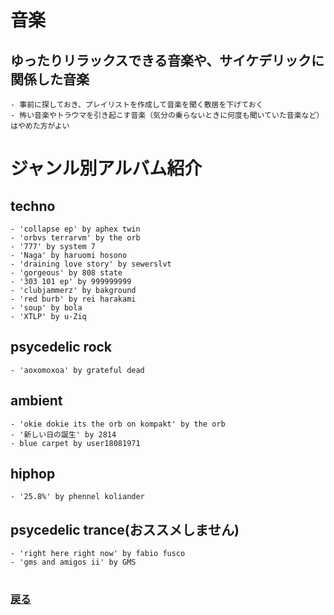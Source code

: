 # 音楽


## ゆったりリラックスできる音楽や、サイケデリックに関係した音楽
    - 事前に探しておき、プレイリストを作成して音楽を聞く敷居を下げておく
    - 怖い音楽やトラウマを引き起こす音楽（気分の乗らないときに何度も聞いていた音楽など）はやめた方がよい

# ジャンル別アルバム紹介
## techno
    - 'collapse ep' by aphex twin
    - 'orbvs terrarvm' by the orb
    - '777' by system 7
    - 'Naga' by haruomi hosono
    - 'draining love story' by sewerslvt
    - 'gorgeous' by 808 state
    - '303 101 ep' by 999999999
    - 'clubjammerz' by bakground
    - 'red burb' by rei harakami
    - 'soup' by bola
    - 'XTLP' by u-Ziq
## psycedelic rock
    - 'aoxomoxoa' by grateful dead
## ambient
    - 'okie dokie its the orb on kompakt' by the orb
    - '新しい日の誕生' by 2814
    - blue carpet by user18081971
## hiphop
    - '25.8%' by phennel koliander
## psycedelic trance(おススメしません)
    - 'right here right now' by fabio fusco
    - 'gms and amigos ii' by GMS

#
### [戻る](main.md)